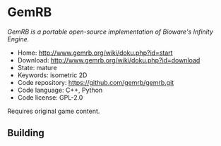 # GemRB

_GemRB is a portable open-source implementation of Bioware's Infinity Engine._

- Home: http://www.gemrb.org/wiki/doku.php?id=start
- Download: http://www.gemrb.org/wiki/doku.php?id=download
- State: mature
- Keywords: isometric 2D
- Code repository: https://github.com/gemrb/gemrb.git
- Code language: C++, Python
- Code license: GPL-2.0

Requires original game content.

## Building


